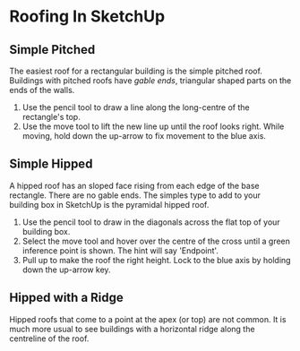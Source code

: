 ---
---
# Roofing In SketchUp
## Simple Pitched
The easiest roof for a rectangular building is the simple pitched roof. Buildings with pitched roofs have *gable ends*, triangular shaped parts on the ends of the walls. 

1. Use the pencil tool to draw a line along the long-centre of the rectangle's top.
2. Use the move tool to lift the new line up until the roof looks right. While moving, hold down the up-arrow to fix movement to the blue axis. 

## Simple Hipped
A hipped roof has an sloped face rising from each edge of the base rectangle. There are no gable ends. The simples type to add to your building box in SketchUp is the pyramidal hipped roof.

1. Use the pencil tool to draw in the diagonals across the flat top of your building box.
2. Select the move tool and hover over the centre of the cross until a green inference point is shown. The hint will say 'Endpoint'.
3. Pull up to make the roof the right height. Lock to the blue axis by holding down the up-arrow key.

## Hipped with a Ridge
Hipped roofs that come to a point at the apex (or top) are not common. It is much more usual to see buildings with a horizontal ridge along the centreline of the roof.